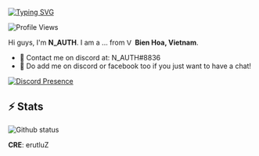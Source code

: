 [![Typing SVG](https://readme-typing-svg.herokuapp.com?font=San+Francisco&pause=1000&color=15F7C7&vCenter=true&width=435&lines=Hey+!+I'm+N_AUTH05+%2C+Welcome+to+My+Repo)](https://github.com/NAUTH05)

![Profile Views](https://komarev.com/ghpvc/?username=NAUTH05&color=056af7&style=flat-square)

Hi guys, I'm **N_AUTH**. I am a ... from <img alt="Vietnamese Flag" src="https://cdn.countryflags.com/thumbs/vietnam/flag-400.png" width="13" /> **Bien Hoa, Vietnam**.

- 💼 Contact me on discord at: N_AUTH#8836
- 💬 Do add me on discord or facebook too if you just want to have a chat!

[![Discord Presence](https://lanyard.cnrad.dev/api/575460242398380032)](https://discord.com/users/575460242398380032)

<h2>⚡ Stats</h2>

<!--START_SECTION:waka-->
<!--END_SECTION:waka-->

<p align="left">
  <img src="https://github-readme-stats-five-lyart.vercel.app/api?username=NAUTH05&show_icons=true&layout=compact&theme=react&hide_border=true" alt="Github status" />
</p>

**CRE**: erutluZ

